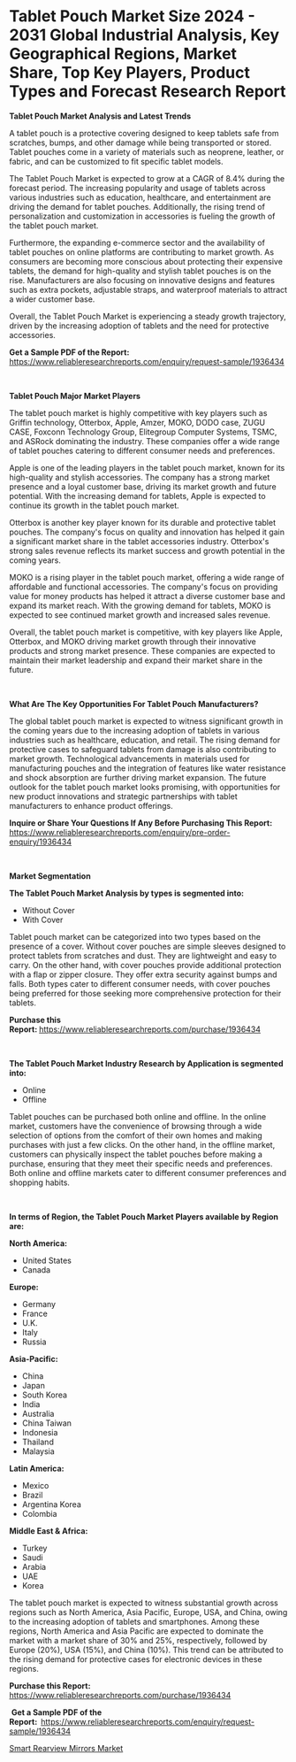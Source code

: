 <p><h1>Tablet Pouch Market Size 2024 - 2031 Global Industrial Analysis, Key Geographical Regions, Market Share, Top Key Players, Product Types and Forecast Research Report</h1></p><p><strong>Tablet Pouch Market Analysis and Latest Trends</strong></p>
<p><p>A tablet pouch is a protective covering designed to keep tablets safe from scratches, bumps, and other damage while being transported or stored. Tablet pouches come in a variety of materials such as neoprene, leather, or fabric, and can be customized to fit specific tablet models.</p><p>The Tablet Pouch Market is expected to grow at a CAGR of 8.4% during the forecast period. The increasing popularity and usage of tablets across various industries such as education, healthcare, and entertainment are driving the demand for tablet pouches. Additionally, the rising trend of personalization and customization in accessories is fueling the growth of the tablet pouch market.</p><p>Furthermore, the expanding e-commerce sector and the availability of tablet pouches on online platforms are contributing to market growth. As consumers are becoming more conscious about protecting their expensive tablets, the demand for high-quality and stylish tablet pouches is on the rise. Manufacturers are also focusing on innovative designs and features such as extra pockets, adjustable straps, and waterproof materials to attract a wider customer base.</p><p>Overall, the Tablet Pouch Market is experiencing a steady growth trajectory, driven by the increasing adoption of tablets and the need for protective accessories.</p></p>
<p><strong>Get a Sample PDF of the Report:&nbsp;</strong> <a href="https://www.reliableresearchreports.com/enquiry/request-sample/1936434">https://www.reliableresearchreports.com/enquiry/request-sample/1936434</a></p>
<p>&nbsp;</p>
<p><strong>Tablet Pouch Major Market Players</strong></p>
<p><p>The tablet pouch market is highly competitive with key players such as Griffin technology, Otterbox, Apple, Amzer, MOKO, DODO case, ZUGU CASE, Foxconn Technology Group, Elitegroup Computer Systems, TSMC, and ASRock dominating the industry. These companies offer a wide range of tablet pouches catering to different consumer needs and preferences.</p><p>Apple is one of the leading players in the tablet pouch market, known for its high-quality and stylish accessories. The company has a strong market presence and a loyal customer base, driving its market growth and future potential. With the increasing demand for tablets, Apple is expected to continue its growth in the tablet pouch market.</p><p>Otterbox is another key player known for its durable and protective tablet pouches. The company's focus on quality and innovation has helped it gain a significant market share in the tablet accessories industry. Otterbox's strong sales revenue reflects its market success and growth potential in the coming years.</p><p>MOKO is a rising player in the tablet pouch market, offering a wide range of affordable and functional accessories. The company's focus on providing value for money products has helped it attract a diverse customer base and expand its market reach. With the growing demand for tablets, MOKO is expected to see continued market growth and increased sales revenue.</p><p>Overall, the tablet pouch market is competitive, with key players like Apple, Otterbox, and MOKO driving market growth through their innovative products and strong market presence. These companies are expected to maintain their market leadership and expand their market share in the future.</p></p>
<p>&nbsp;</p>
<p><strong>What Are The Key Opportunities For Tablet Pouch Manufacturers?</strong></p>
<p><p>The global tablet pouch market is expected to witness significant growth in the coming years due to the increasing adoption of tablets in various industries such as healthcare, education, and retail. The rising demand for protective cases to safeguard tablets from damage is also contributing to market growth. Technological advancements in materials used for manufacturing pouches and the integration of features like water resistance and shock absorption are further driving market expansion. The future outlook for the tablet pouch market looks promising, with opportunities for new product innovations and strategic partnerships with tablet manufacturers to enhance product offerings.</p></p>
<p><strong>Inquire or Share Your Questions If Any Before Purchasing This Report:</strong> <a href="https://www.reliableresearchreports.com/enquiry/pre-order-enquiry/1936434">https://www.reliableresearchreports.com/enquiry/pre-order-enquiry/1936434</a></p>
<p>&nbsp;</p>
<p><strong>Market Segmentation</strong></p>
<p><strong>The Tablet Pouch Market Analysis by types is segmented into:</strong></p>
<p><ul><li>Without Cover</li><li>With Cover</li></ul></p>
<p><p>Tablet pouch market can be categorized into two types based on the presence of a cover. Without cover pouches are simple sleeves designed to protect tablets from scratches and dust. They are lightweight and easy to carry. On the other hand, with cover pouches provide additional protection with a flap or zipper closure. They offer extra security against bumps and falls. Both types cater to different consumer needs, with cover pouches being preferred for those seeking more comprehensive protection for their tablets.</p></p>
<p><strong>Purchase this Report:&nbsp;</strong><a href="https://www.reliableresearchreports.com/purchase/1936434">https://www.reliableresearchreports.com/purchase/1936434</a></p>
<p>&nbsp;</p>
<p><strong>The Tablet Pouch Market Industry Research by Application is segmented into:</strong></p>
<p><ul><li>Online</li><li>Offline</li></ul></p>
<p><p>Tablet pouches can be purchased both online and offline. In the online market, customers have the convenience of browsing through a wide selection of options from the comfort of their own homes and making purchases with just a few clicks. On the other hand, in the offline market, customers can physically inspect the tablet pouches before making a purchase, ensuring that they meet their specific needs and preferences. Both online and offline markets cater to different consumer preferences and shopping habits.</p></p>
<p>&nbsp;</p>
<p><strong>In terms of Region, the Tablet Pouch Market Players available by Region are:</strong></p>
<p>
    <p> <strong> North America: </strong>
        <ul>
            <li>United States</li>
            <li>Canada</li>
        </ul>
        </p> 
    <p> <strong> Europe: </strong>
        <ul>
            <li>Germany</li>
            <li>France</li>
            <li>U.K.</li>
            <li>Italy</li>
            <li>Russia</li>
        </ul>
        </p> 
    <p> <strong> Asia-Pacific: </strong>
        <ul>
            <li>China</li>
            <li>Japan</li>
            <li>South Korea</li>
            <li>India</li>
            <li>Australia</li>
            <li>China Taiwan</li>
            <li>Indonesia</li>
            <li>Thailand</li>
            <li>Malaysia</li>
        </ul>
        </p> 
    <p> <strong> Latin America: </strong>
        <ul>
            <li>Mexico</li>
            <li>Brazil</li>
            <li>Argentina Korea</li>
            <li>Colombia</li>
        </ul>
        </p> 
    <p> <strong> Middle East & Africa: </strong>
        <ul>
            <li>Turkey</li>
            <li>Saudi</li>
            <li>Arabia</li>
            <li>UAE</li>
            <li>Korea</li>
        </ul>
    </p>
    </p>
<p><p>The tablet pouch market is expected to witness substantial growth across regions such as North America, Asia Pacific, Europe, USA, and China, owing to the increasing adoption of tablets and smartphones. Among these regions, North America and Asia Pacific are expected to dominate the market with a market share of 30% and 25%, respectively, followed by Europe (20%), USA (15%), and China (10%). This trend can be attributed to the rising demand for protective cases for electronic devices in these regions.</p></p>
<p><strong>Purchase this Report: </strong><a href="https://www.reliableresearchreports.com/purchase/1936434">https://www.reliableresearchreports.com/purchase/1936434</a></p>
<p>&nbsp;<strong>Get a Sample PDF of the Report:&nbsp;&nbsp;</strong><a href="https://www.reliableresearchreports.com/enquiry/request-sample/1936434">https://www.reliableresearchreports.com/enquiry/request-sample/1936434</a></p>
<p><strong></strong></p>
<p><p><a href="https://invited-way-688.notion.site/Smart-Rearview-Mirrors-Market-Insights-Market-Players-and-Forecast-Till-2031-8049936a5b1040e080087371d76e30f7">Smart Rearview Mirrors Market</a></p></p>